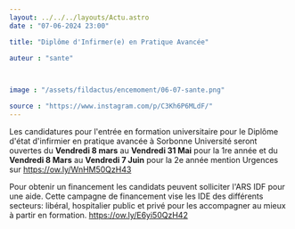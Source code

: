 ```yaml
---
layout: ../../../layouts/Actu.astro
date : "07-06-2024 23:00"

title: "Diplôme d'Infirmer(e) en Pratique Avancée"

auteur : "sante" 

 

image : "/assets/fildactus/encemoment/06-07-sante.png"

source : "https://www.instagram.com/p/C3Kh6P6MLdF/"
---
```


Les candidatures pour l'entrée en formation universitaire pour le Diplôme d'état d'infirmier en pratique avancée à Sorbonne Université seront ouvertes du __Vendredi 8 mars__ au __Vendredi 31 Mai__ pour la 1re année et du __Vendredi 8 Mars__ au __Vendredi 7 Juin__ pour la 2e année mention Urgences sur https://ow.ly/WnHM50QzH43

Pour obtenir un financement les candidats peuvent solliciter l'ARS IDF pour une aide. Cette campagne de financement vise les IDE des différents secteurs: libéral, hospitalier public et privé pour les accompagner au mieux à partir en formation. https://ow.ly/E6yi50QzH42